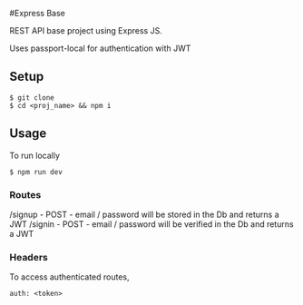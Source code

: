 #Express Base

REST API base project using Express JS.

Uses passport-local for authentication with JWT

## Setup

```
$ git clone
$ cd <proj_name> && npm i
```

## Usage

To run locally

```
$ npm run dev
```

### Routes

/signup - POST - email / password will be stored in the Db and returns a JWT
/signin - POST - email / password will be verified in the Db and returns a JWT

### Headers

To access authenticated routes,

```
auth: <token>
```
